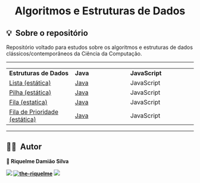 <h1 align="center"> Algoritmos e Estruturas de Dados </h1>

<h2 id="about">💡&nbsp; Sobre o repositório</h2>

Repositório voltado para estudos sobre os algoritmos e estruturas de dados clássicos/contemporâneos da Ciência da Computação.

---
<table align="center">
  <tr>
    <td width="300px"><b>Estruturas de Dados</b></td>
    <td width="300px"><b>Java</b></td>
    <td width="300px"><b>JavaScript</b></td>
  </tr>
  <tr>
    <td width="300px"><a href="https://pt.wikipedia.org/wiki/Lista">Lista (estática)</td>
    <td width="300px"><a href="./static-structures/src/java/List.java">Java</td>
    <td width="300px">JavaScript</td>
  </tr>
  <tr>
    <td width="300px"><a href="https://pt.wikipedia.org/wiki/Pilha_(inform%C3%A1tica)">Pilha (estática)</td>
    <td width="300px"><a href="./static-structures/src/java/Stack.java">Java</td>
    <td width="300px">JavaScript</td>
  </tr>
   <tr>
    <td width="300px"><a href="https://pt.wikipedia.org/wiki/FIFO">Fila (estatica)</td>
    <td width="300px"><a href="./static-structures/src/java/Queue.java">Java</td>
    <td width="300px">JavaScript</td>
  </tr>
   <tr>
    <td width="300px"><a href="https://pt.wikipedia.org/wiki/FIFO">Fila de Prioridade (estática)</td>
    <td width="300px"><a href="./static-structures/src/java/PriorityQueue.java">Java</td>
    <td width="300px">JavaScript</td>
  </tr>
</table>

---

<h2 id="author">👨‍💻&nbsp; Autor</h2>

<b>👤 Riquelme Damião Silva<b>


<div style="display: inline_block">
	 <a href="https://www.linkedin.com/in/riquelme-damiao-silva/" target="_blank"><img src="https://img.shields.io/badge/-LinkedIn-%230077B5?style=for-the-badge&logo=linkedin&logoColor=white" target="_blank"></a>
     	 <a href="https://www.instagram.com/the_riquelme_/" target="_blank"><img src="https://img.shields.io/badge/Instagram-E4405F?style=for-the-badge&logo=instagram&logoColor=white" alt="the-riquelme"/></a>
     	 <a href="mailto:riquelmedamiaosilva@gmail.com" target="_blank"><img src="https://img.shields.io/badge/gmail-D14836?&style=for-the-badge&logo=gmail&logoColor=white"/></a>
</div>
